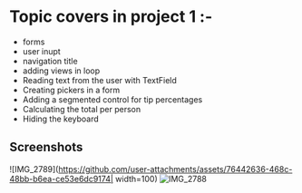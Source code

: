 # **Topic covers in project 1 :-**
- forms
- user inupt
- navigation title
- adding views in loop
- Reading text from the user with TextField
- Creating pickers in a form
- Adding a segmented control for tip percentages
- Calculating the total per person
- Hiding the keyboard


## **Screenshots**
![IMG_2789](https://github.com/user-attachments/assets/76442636-468c-48bb-b6ea-ce53e6dc9174| width=100)
![IMG_2788](https://github.com/user-attachments/assets/f793a7dd-c8e3-47cc-a9d1-94ac1e229e7c)
